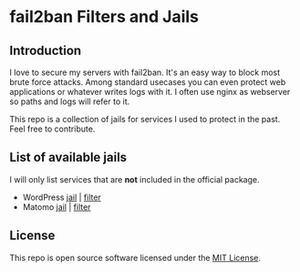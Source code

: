 # fail2ban Filters and Jails

## Introduction
I love to secure my servers with fail2ban. It's an easy way to block most brute force attacks. Among standard usecases you can even protect web applications or whatever writes logs with it. I often use nginx as webserver so paths and logs will refer to it.

This repo is a collection of jails for services I used to protect in the past. Feel free to contribute.

## List of available jails
I will only list services that are **not** included in the official package.

- WordPress [jail](jail.d/wordpress.conf) | [filter](filter.d/wordpress.conf)
- Matomo [jail](jail.d/matomo.conf) | [filter](filter.d/matomo.conf)

## License
This repo is open source software licensed under the [MIT License](LICENSE).

